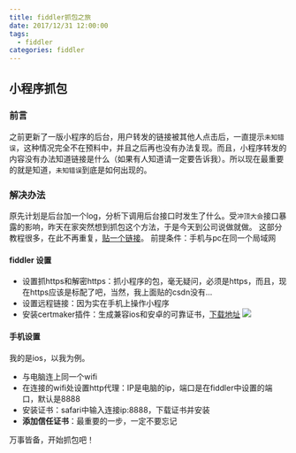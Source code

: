 ```yaml
---
title: fiddler抓包之旅
date: 2017/12/31 12:00:00
tags:
  - fiddler
categories: fiddler
---
```


## 小程序抓包
### 前言
之前更新了一版小程序的后台，用户转发的链接被其他人点击后，一直提示`未知错误`，这种情况完全不在预料中，并且之后再也没有办法复现。而且，小程序转发的内容没有办法知道链接是什么（如果有人知道请一定要告诉我）。所以现在最重要的就是知道，`未知错误`到底是如何出现的。

### 解决办法
原先计划是后台加一个log，分析下调用后台接口时发生了什么。受`冲顶大会`接口暴露的影响，昨天在家突然想到抓包这个方法，于是今天到公司说做就做。
这部分教程很多，在此不再重复，[贴一个链接](http://blog.csdn.net/wangjun5159/article/details/52202059)。
前提条件：手机与pc在同一个局域网

<!-- more -->
#### fiddler 设置
- 设置抓https和解密https：抓小程序的包，毫无疑问，必须是https，而且，现在https应该是标配了吧，当然，我上面贴的csdn没有...
- 设置远程链接：因为实在手机上操作小程序
- 安装certmaker插件：生成兼容ios和安卓的可靠证书，[下载地址](https://www.telerik.com/fiddler/add-ons)
![](https://img.ryoma.top/Fiddler/certmarker.png)

#### 手机设置
我的是ios，以我为例。
- 与电脑连上同一个wifi
- 在连接的wifi处设置http代理：IP是电脑的ip，端口是在fiddler中设置的端口，默认是8888
- 安装证书：safari中输入连接ip:8888，下载证书并安装
- **添加信任证书**：最重要的一步，一定不要忘记

万事皆备，开始抓包吧！